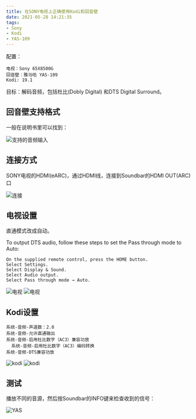 ```yaml
---
title: 在SONY电视上正确使用Kodi和回音壁
date: 2021-05-28 14:21:35
tags:
- Sony
- Kodi
- YAS-109
---
```


配置：

	电视：Sony 65X8500G
	回音壁：雅马哈 YAS-109
	Kodi: 19.1

目标：解码音频，包括杜比(Dobly Digital) 和DTS Digital Surround。

## 回音壁支持格式

一般在说明书里可以找到：

![支持的音频输入](/img/2021/yas109-1.png)

## 连接方式

SONY电视的HDMI(eARC)，通过HDMI线，连接到Soundbar的HDMI OUT(ARC)口

![连接](/img/2021/yas109-2.png)

## 电视设置

直通模式改成自动。

To output DTS audio, follow these steps to set the Pass through mode to Auto:

	On the supplied remote control, press the HOME button.
	Select Settings.
	Select Display & Sound.
	Select Audio output.
	Select Pass through mode → Auto.

![电视](/img/2021/sony-1.jpeg)
![电视](/img/2021/sony-2.jpeg)

## Kodi设置

	系统-音频-声道数：2.0
	系统-音频-允许直通输出
	系统-音频-启用杜比数字（AC3）兼容功放
	  系统-音频-启用杜比数字（AC3）编码转换
	系统-音频-DTS兼容功放

![kodi](/img/2021/kodi-1.jpeg)
![kodi](/img/2021/kodi-2.jpeg)

## 测试

播放不同的音源，然后按Soundbar的INFO键来检查收到的信号：

![YAS](/img/2021/yas109-3.png)



